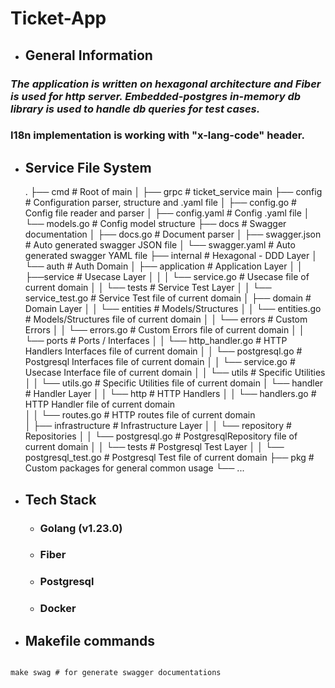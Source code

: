 # Ticket-App

- ## General Information

### <i>The application is written on hexagonal architecture and Fiber is used for http server. Embedded-postgres in-memory db library is used to handle db queries for test cases. </i>
### I18n implementation is working with "x-lang-code" header. 

- ## Service File System


    .
    ├── cmd                                     # Root of main
    │   ├── grpc                                # ticket_service main
    ├── config                                  # Configuration parser, structure and .yaml file
    │   ├── config.go                           # Config file reader and parser 
    │   ├── config.yaml                         # Config .yaml file
    │   └── models.go                           # Config model structure
    ├── docs                                    # Swagger documentation
    │   ├── docs.go                             # Document parser
    │   ├── swagger.json                        # Auto generated swagger JSON file 
    │   └── swagger.yaml                        # Auto generated swagger YAML file 
    ├── internal                                # Hexagonal - DDD Layer
    │   └── auth                                # Auth Domain
    │       ├── application                     # Application Layer
    │       │   ├──service                      # Usecase Layer
    │       │   │   └── service.go              # Usecase file of current domain
    │       │   └── tests                       # Service Test Layer
    │       │       └── service_test.go         # Service Test file of current domain
    │       ├── domain                          # Domain Layer
    │       │   └── entities                    # Models/Structures
    │       │       └── entities.go             # Models/Structures file of current domain
    │       │   └── errors                      # Custom Errors
    │       │       └── errors.go               # Custom Errors file of current domain
    │       │   └── ports                       # Ports / Interfaces
    │       │       └── http_handler.go         # HTTP Handlers Interfaces file of current domain
    │       │       └── postgresql.go           # Postgresql Interfaces file of current domain
    │       │       └── service.go              # Usecase Interface file of current domain
    │       │   └── utils                       # Specific Utilities
    │       │       └── utils.go                # Specific Utilities file of current domain
    │       └── handler                         # Handler Layer
    │       │   └── http                        # HTTP Handlers
    │       │       └── handlers.go             # HTTP Handler file of current domain  
    │       │       └── routes.go               # HTTP routes file of current domain  
    │       ├── infrastructure                  # Infrastructure Layer
    │       │   └── repository                  # Repositories 
    │       │       └── postgresql.go           # PostgresqlRepository file of current domain
    │       │   └── tests                       # Postgresql Test Layer
    │       │       └── postgresql_test.go      # Postgresql Test file of current domain
    ├── pkg                                     # Custom packages for general common usage
    └── ...

- ## Tech Stack
  - ### Golang (v1.23.0)
  - ### Fiber
  - ### Postgresql
  - ### Docker

- ## Makefile commands
```shell

make swag # for generate swagger documentations

```